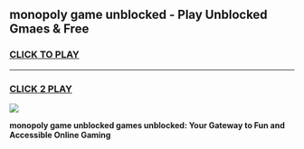 
## monopoly game unblocked - Play Unblocked Gmaes & Free
<h3>
<a href="https://news.freeplayer.one?title=monopoly_game_unblocked&ref=23F">CLICK TO PLAY</a></h3>
<hr>

<h3>
<a href="https://news.freeplayer.one?title=monopoly_game_unblocked&ref=23F">CLICK 2 PLAY</a>
  
</h3>

<a href="https://news.freeplayer.one?title=monopoly_game_unblocked&ref=23F/"><img src="https://clearcache.store/games.png"></a>


**monopoly game unblocked games unblocked: Your Gateway to Fun and Accessible Online Gaming**
